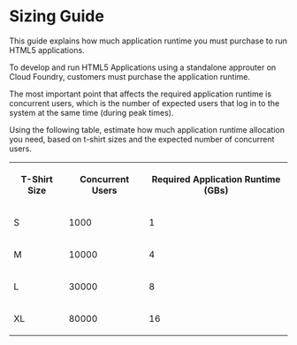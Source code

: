 <!-- loio7f07a54e4ea14ec389b17796287d81bc -->

# Sizing Guide

This guide explains how much application runtime you must purchase to run HTML5 applications.

To develop and run HTML5 Applications using a standalone approuter on Cloud Foundry, customers must purchase the application runtime.

The most important point that affects the required application runtime is concurrent users, which is the number of expected users that log in to the system at the same time \(during peak times\).

Using the following table, estimate how much application runtime allocation you need, based on t-shirt sizes and the expected number of concurrent users.


<table>
<tr>
<th>

T-Shirt Size



</th>
<th>

Concurrent Users



</th>
<th>

Required Application Runtime \(GBs\)



</th>
</tr>
<tr>
<td>

S



</td>
<td>

1000



</td>
<td>

1



</td>
</tr>
<tr>
<td>

M



</td>
<td>

10000



</td>
<td>

4



</td>
</tr>
<tr>
<td>

L



</td>
<td>

30000



</td>
<td>

8



</td>
</tr>
<tr>
<td>

XL



</td>
<td>

80000



</td>
<td>

16



</td>
</tr>
</table>

